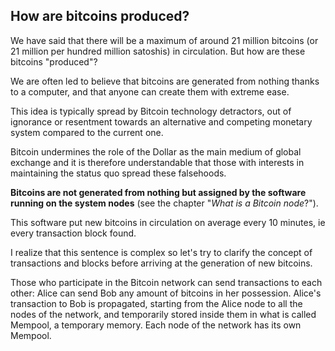 ## How are bitcoins produced? ##
We have said that there will be a maximum of around 21 million bitcoins (or 21 million per hundred million satoshis) in circulation. But how are these bitcoins &quot;produced&quot;?

We are often led to believe that bitcoins are generated from nothing thanks to a computer, and that anyone can create them with extreme ease.

This idea is typically spread by Bitcoin technology detractors, out of ignorance or resentment towards an alternative and competing monetary system compared to the current one.

Bitcoin undermines the role of the Dollar as the main medium of global exchange and it is therefore understandable that those with interests in maintaining the status quo spread these falsehoods.

**Bitcoins are not generated from nothing but assigned by the software running on the system nodes** (see the chapter &quot;_What is a Bitcoin node_?&quot;).

This software put new bitcoins in circulation on average every 10 minutes, ie every transaction block found.

I realize that this sentence is complex so let&#39;s try to clarify the concept of transactions and blocks before arriving at the generation of new bitcoins.

Those who participate in the Bitcoin network can send transactions to each other: Alice can send Bob any amount of bitcoins in her possession.
 Alice&#39;s transaction to Bob is propagated, starting from the Alice node to all the nodes of the network, and temporarily stored inside them in what is called Mempool, a temporary memory.
 Each node of the network has its own Mempool.
